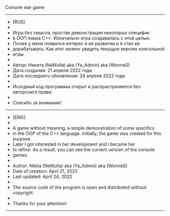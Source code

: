 Console war game

--------------------------------------------------------------------------------------------------

* [RUS]
* 
* Игра без смысла, простая демонстрация некоторых специфик
* в ООП языка С++. Изначально игра создавалась с этой целью.
* Позже у меня появился интерес в ее развитии и я стал ее
* дорабатывать. Как итог можно увидеть текущую версию консольной
* игры.
* 
* Автор:						Никита (NeWulla) aka (Ya_Admin) aka (WonneS)
* Дата создания:				21 апреля 2022 года
* Дата последнего обновления:	24 апреля 2022 года
* 
* Исходный код программы открыт и распрастраняется без авторсокго права.
* 
* Спасибо за внимание!

--------------------------------------------------------------------------------------------------

* [ENG]
*
* A game without meaning, a simple demonstration of some specifics
* in the OOP of the C++ language. Initially, the game was created for this purpose.
* Later I got interested in her development and I became her
* to refine. As a result, you can see the current version of the console
* games.
*
* Author:				Nikita (NeWulla) aka (Ya_Admin) aka (WonneS)
* Date of creation:		April 21, 2022
* Last updated:			April 24, 2022
*
* The source code of the program is open and distributed without copyright.
*
* Thanks for your attention!
--------------------------------------------------------------------------------------------------

